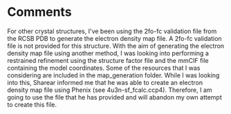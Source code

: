 # Comments

For other crystal structures, I've been using the 2fo-fc validation file from the RCSB PDB to generate the electron 
density map file. A 2fo-fc validation file is not provided for this structure. With the aim of generating the electron 
density map file using another method, I was looking into performing a restrained refinement using the structure factor 
file and the mmCIF file containing the model coordinates. Some of the resources that I was considering are included in 
the map_generation folder. While I was looking into this, Sharear informed me that he was able to create an electron 
density map file using Phenix (see 4u3n-sf_fcalc.ccp4). Therefore, I am going to use the file that he has provided and 
will abandon my own attempt to create this file.

